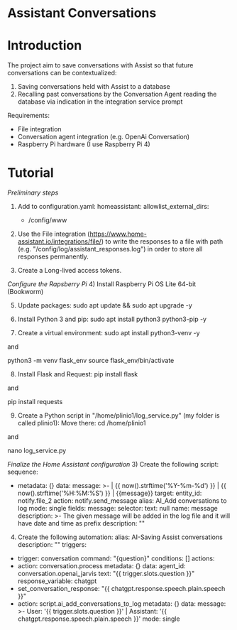 # Assistant Conversations


# Introduction
The project aim to save conversations with Assist so that future conversations can be contextualized:
1.	Saving conversations held with Assist to a database
2.	Recalling past conversations by the Conversation Agent reading the database via indication in the integration service prompt

Requirements:
- File integration
- Conversation agent integration (e.g. OpenAi Conversation)
- Raspberry Pi hardware (I use Raspberry Pi 4)


# Tutorial
*Preliminary steps*
1) Add to configuration.yaml:
  homeassistant:
    allowlist_external_dirs:
      - /config/www

2) Use the File integration (https://www.home-assistant.io/integrations/file/) to write the responses to a file with path (e.g. "/config/log/assistant_responses.log") in order to store all responses permanently.

3) Create a Long-lived access tokens.

*Configure the Rapsberry Pi*
4) Install Raspberry Pi OS Lite 64-bit (Bookworm)

5) Update packages:
sudo apt update && sudo apt upgrade -y

6) Install Python 3 and pip:
sudo apt install python3 python3-pip -y

7) Create a virtual environment:
sudo apt install python3-venv -y

and

python3 -m venv flask_env
source flask_env/bin/activate

8) Install Flask and Request:
pip install flask

and

pip install requests

9) Create a Python script in "/home/plinio1/log_service.py" (my folder is called plinio1):
Move there:
cd /home/plinio1

and

nano log_service.py



*Finalize the Home Assistant configuration*
3) Create the following script:
   sequence:
  - metadata: {}
    data:
      message: >-
        | {{ now().strftime('%Y-%m-%d') }} | {{ now().strftime('%H:%M:%S') }} |
        {{message}}
    target:
      entity_id: notify.file_2
    action: notify.send_message
alias: AI_Add conversations to log
mode: single
fields:
  message:
    selector:
      text: null
    name: message
    description: >-
      The given message will be added in the log file and it will have date and
      time as prefix
description: ""

4) Create the following automation:
alias: AI-Saving Assist conversations
description: ""
triggers:
  - trigger: conversation
    command: "{question}"
conditions: []
actions:
  - action: conversation.process
    metadata: {}
    data:
      agent_id: conversation.openai_jarvis
      text: "{{ trigger.slots.question }}"
    response_variable: chatgpt
  - set_conversation_response: "{{ chatgpt.response.speech.plain.speech }}"
  - action: script.ai_add_conversations_to_log
    metadata: {}
    data:
      message: >-
        User: '{{ trigger.slots.question }}' | Assistant: '{{
        chatgpt.response.speech.plain.speech }}'
mode: single
